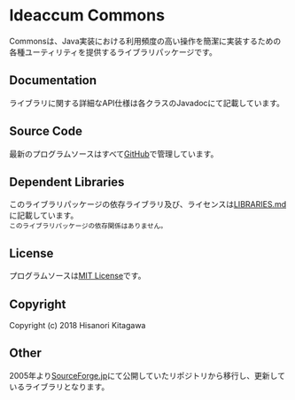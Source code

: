 # Ideaccum Commons
Commonsは、Java実装における利用頻度の高い操作を簡潔に実装するための各種ユーティリティを提供するライブラリパッケージです。  

## Documentation
ライブラリに関する詳細なAPI仕様は各クラスのJavadocにて記載しています。  

## Source Code
最新のプログラムソースはすべて[GitHub](https://github.com/ideaccum/org.ideaccum.libs.commons)で管理しています。  

## Dependent Libraries
このライブラリパッケージの依存ライブラリ及び、ライセンスは[LIBRARIES.md](https://github.com/ideaccum/org.ideaccum.libs.commons/blob/master/LIBRARIES.md)に記載しています。  
`このライブラリパッケージの依存関係はありません。`  

## License
プログラムソースは[MIT License](https://github.com/ideaccum/org.ideaccum.libs.commons/blob/master/LICENSE.md)です。  

## Copyright
Copyright (c) 2018 Hisanori Kitagawa  

## Other
2005年より[SourceForge.jp](https://osdn.net/projects/phosphoresce/)にて公開していたリポジトリから移行し、更新しているライブラリとなります。  
